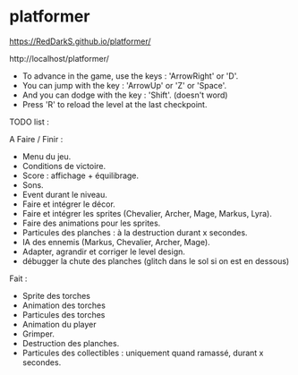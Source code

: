 # platformer

https://RedDarkS.github.io/platformer/

http://localhost/platformer/

- To advance in the game, use the keys : 'ArrowRight' or 'D'.
- You can jump with the key : 'ArrowUp' or 'Z' or 'Space'.
- And you can dodge with the key : 'Shift'. (doesn't word)
- Press 'R' to reload the level at the last checkpoint.

TODO list :

A Faire / Finir :

- Menu du jeu.
- Conditions de victoire.
- Score : affichage + équilibrage.
- Sons.
- Event durant le niveau.
- Faire et intégrer le décor.
- Faire et intégrer les sprites (Chevalier, Archer, Mage, Markus, Lyra).
- Faire des animations pour les sprites.
- Particules des planches : à la destruction durant x secondes.
- IA des ennemis (Markus, Chevalier, Archer, Mage).
- Adapter, agrandir et corriger le level design.
- débugger la chute des planches (glitch dans le sol si on est en dessous)

Fait :

- Sprite des torches
- Animation des torches
- Particules des torches
- Animation du player
- Grimper.
- Destruction des planches.
- Particules des collectibles : uniquement quand ramassé, durant x secondes.
